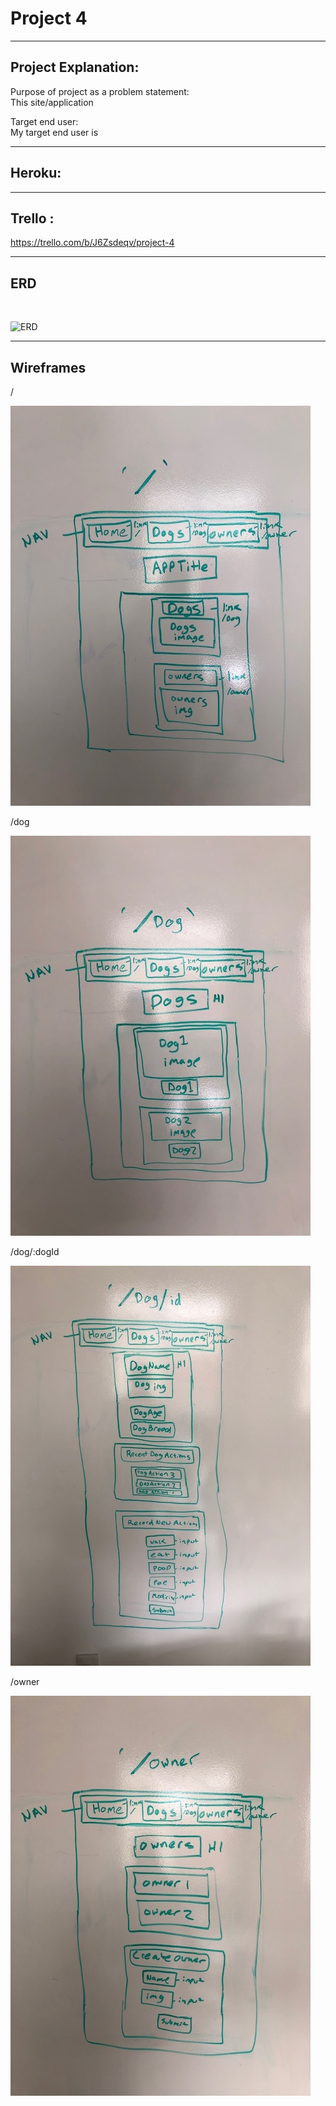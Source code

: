 
# Project 4

---------------------------------------

## Project Explanation: 

Purpose of project as a problem statement: <br>
This site/application  


Target end user: <br>
My target end user is 

-------------------------------------------------------------------

## Heroku: 


-------------------------------------------------------------------

## Trello : 
https://trello.com/b/J6Zsdeqv/project-4

-------------------------------------------------------------------

## ERD
<br>

![ERD](photos/)

-------------------------------------------------------------------

## Wireframes

/
<br>

![Home](photos/home.jpg)

/dog
<br>

![All Dogs](photos/dog.jpg)

/dog/:dogId
<br>

![One Dog](photos/dogId.jpg)

/owner
<br>

![Owner](photos/owner.jpg)



